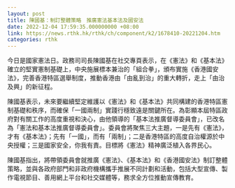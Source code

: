 ```yaml
---
layout: post
title: 陳國基：制訂整體策略　推廣憲法基本法及國安法
date: 2022-12-04 17:59:35.000000000 +08:00
link: https://news.rthk.hk/rthk/ch/component/k2/1678410-20221204.htm
categories: rthk
---
```


今日是國家憲法日。政務司司長陳國基在社交專頁表示，在《憲法》和《基本法》確立的堅實憲制基礎上，中央施展標本兼治的「組合拳」，頒布實施《香港國安法》，完善香港特區選舉制度，推動香港由「由亂到治」的重大轉折，走上「由治及興」的新征程。

陳國基表示，未來要繼續堅定維護以《憲法》和《基本法》共同構建的香港特區憲制基礎和秩序，而確保「一國兩制」實踐行穩致遠是關鍵所在。為彰顯本屆特區政府對有關工作的高度重視和決心，由他領導的「基本法推廣督導委員會」，已改名為「憲法和基本法推廣督導委員會」。委員會將聚焦三大主題，一是先有《憲法》，才有《基本法》；先有「一國」，而有「兩制」；二是香港特區的高度自治權源於中央授權；三是國家安全，你我有責。目標將《憲法》精神廣泛植入各界民心。

陳國基指出，將帶領委員會就推廣《憲法》、《基本法》和《香港國安法》制訂整體策略，並與各政府部門和非政府機構攜手推展不同計劃和活動，包括大型宣傳、製作電視節目、善用網上平台和社交媒體等，務求全方位推動宣傳教育。
